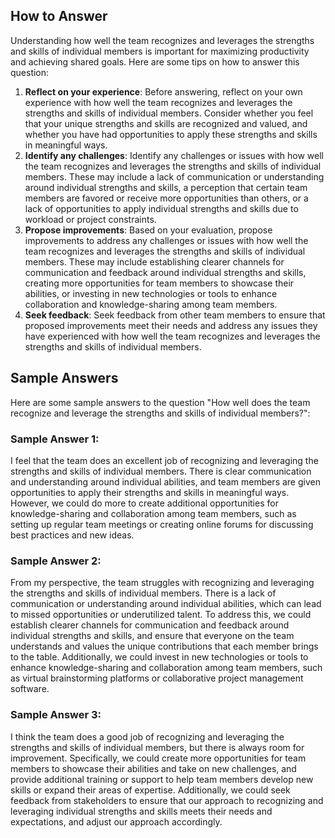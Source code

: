 

How to Answer
-------------

Understanding how well the team recognizes and leverages the strengths and skills of individual members is important for maximizing productivity and achieving shared goals. Here are some tips on how to answer this question:

1. **Reflect on your experience**: Before answering, reflect on your own experience with how well the team recognizes and leverages the strengths and skills of individual members. Consider whether you feel that your unique strengths and skills are recognized and valued, and whether you have had opportunities to apply these strengths and skills in meaningful ways.
2. **Identify any challenges**: Identify any challenges or issues with how well the team recognizes and leverages the strengths and skills of individual members. These may include a lack of communication or understanding around individual strengths and skills, a perception that certain team members are favored or receive more opportunities than others, or a lack of opportunities to apply individual strengths and skills due to workload or project constraints.
3. **Propose improvements**: Based on your evaluation, propose improvements to address any challenges or issues with how well the team recognizes and leverages the strengths and skills of individual members. These may include establishing clearer channels for communication and feedback around individual strengths and skills, creating more opportunities for team members to showcase their abilities, or investing in new technologies or tools to enhance collaboration and knowledge-sharing among team members.
4. **Seek feedback**: Seek feedback from other team members to ensure that proposed improvements meet their needs and address any issues they have experienced with how well the team recognizes and leverages the strengths and skills of individual members.

Sample Answers
--------------

Here are some sample answers to the question "How well does the team recognize and leverage the strengths and skills of individual members?":

### Sample Answer 1:

I feel that the team does an excellent job of recognizing and leveraging the strengths and skills of individual members. There is clear communication and understanding around individual abilities, and team members are given opportunities to apply their strengths and skills in meaningful ways. However, we could do more to create additional opportunities for knowledge-sharing and collaboration among team members, such as setting up regular team meetings or creating online forums for discussing best practices and new ideas.

### Sample Answer 2:

From my perspective, the team struggles with recognizing and leveraging the strengths and skills of individual members. There is a lack of communication or understanding around individual abilities, which can lead to missed opportunities or underutilized talent. To address this, we could establish clearer channels for communication and feedback around individual strengths and skills, and ensure that everyone on the team understands and values the unique contributions that each member brings to the table. Additionally, we could invest in new technologies or tools to enhance knowledge-sharing and collaboration among team members, such as virtual brainstorming platforms or collaborative project management software.

### Sample Answer 3:

I think the team does a good job of recognizing and leveraging the strengths and skills of individual members, but there is always room for improvement. Specifically, we could create more opportunities for team members to showcase their abilities and take on new challenges, and provide additional training or support to help team members develop new skills or expand their areas of expertise. Additionally, we could seek feedback from stakeholders to ensure that our approach to recognizing and leveraging individual strengths and skills meets their needs and expectations, and adjust our approach accordingly.
